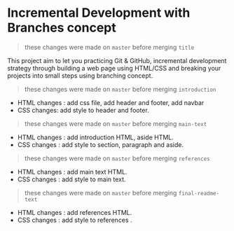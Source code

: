 # Incremental Development with Branches concept

> these changes were made on ```master``` before merging ```title```

This project aim to let you practicing Git & GitHub, incremental development strategy through building a web page using HTML/CSS and breaking your projects into small steps using branching concept.

> these changes were made on ```master``` before merging ```introduction```

- HTML changes : add css file, add header and footer, add navbar
- CSS changes: add style to header and footer.

> these changes were made on ```master``` before merging ```main-text```

- HTML changes : add introduction HTML, aside HTML.
- CSS changes : add style to section, paragraph and aside.

> these changes were made on ```master``` before merging ```references```

- HTML changes : add main text HTML.
- CSS changes : add style to main text.

> these changes were made on ```master``` before merging ```final-readme-text```

- HTML changes : add references HTML.
- CSS changes : add style to references .
